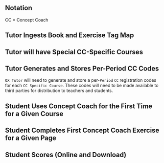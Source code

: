 ## Notation

CC = Concept Coach

## Tutor Ingests Book and Exercise Tag Map

## Tutor will have Special CC-Specific Courses

## Tutor Generates and Stores Per-Period CC Codes

`OX Tutor` will need to
generate and store
a per-`Period` `CC` registration codes
for each `CC Specific Course`.
These codes will need to be made available
to third parties
for distribution to teachers and students.

## Student Uses Concept Coach for the First Time for a Given Course

## Student Completes First Concept Coach Exercise for a Given Page

## Student Scores (Online and Download)
